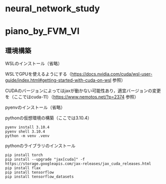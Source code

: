 # neural_network_study

# piano_by_FVM_VI

## 環境構築

WSLのインストール（省略）

WSLでGPUを使えるようにする（https://docs.nvidia.com/cuda/wsl-user-guide/index.html#getting-started-with-cuda-on-wsl 参照）

CUDAのバージョンによってはjaxが動かない可能性あり，適宜バージョンの変更を（ここではcuda-11）（https://www.nemotos.net/?p=2374 参照）

pyenvのインストール（省略）

pythonの仮想環境の構築（ここでは3.10.4）
```
pyenv install 3.10.4
pyenv shell 3.10.4
python -m venv .venv
```

pythonのライブラリのインストール
```
pip install torch
pip install --upgrade "jax[cuda]" -f https://storage.googleapis.com/jax-releases/jax_cuda_releases.html
pip install flax
pip install tensorflow
pip install tensorflow_datasets
```